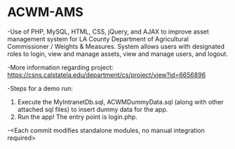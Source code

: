 # ACWM-AMS
-Use of PHP, MySQL, HTML, CSS, jQuery, and AJAX to improve asset management system for LA County Department of Agricultural Commissioner / Weights & Measures. System allows users with designated roles to login, view and manage assets, view and manage users, and logout.

-More information regarding project:
https://csns.calstatela.edu/department/cs/project/view?id=6656896

-Steps for a demo run:
1. Execute the MyIntranetDb.sql, ACWMDummyData.sql (along with other attached sql files) to insert dummy data for the app.
2. Run the app! The entry point is login.php.

-<Each commit modifies standalone modules, no manual integration required>
